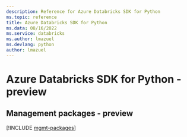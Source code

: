 ```yaml
---
description: Reference for Azure Databricks SDK for Python
ms.topic: reference
title: Azure Databricks SDK for Python
ms.data: 08/16/2022
ms.service: databricks
ms.author: lmazuel
ms.devlang: python
author: lmazuel
---
```

# Azure Databricks SDK for Python - preview

## Management packages - preview
[!INCLUDE [mgmt-packages](databricks-mgmt-index.md)]
